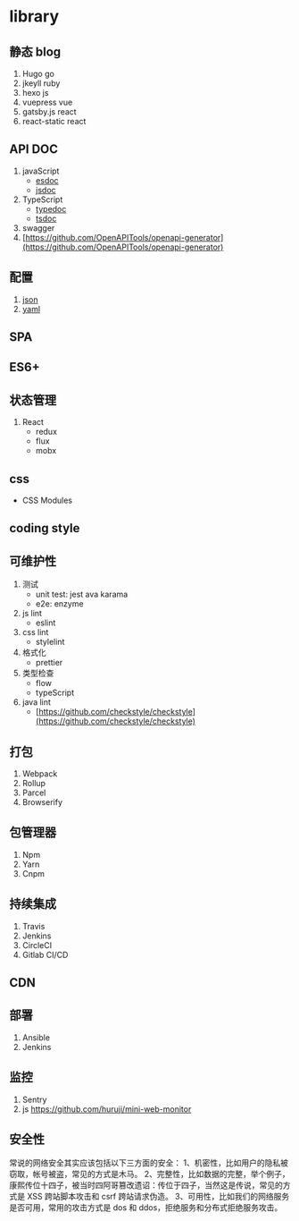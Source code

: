 # library

## 静态 blog

1. Hugo go
1. jkeyll ruby
1. hexo js
1. vuepress vue
1. gatsby.js react
1. react-static react

## API DOC

1. javaScript
   - [esdoc](https://github.com/esdoc/esdoc)
   - [jsdoc](https://github.com/jsdoc3/jsdoc)
1. TypeScript
   - [typedoc](https://github.com/TypeStrong/typedoc)
   - [tsdoc](https://github.com/Microsoft/tsdoc)
1. swagger
1. [https://github.com/OpenAPITools/openapi-generator](https://github.com/OpenAPITools/openapi-generator)

## 配置

1. [json](http://json.org/)
1. [yaml](https://yaml.org/)

## SPA

## ES6+

## 状态管理

1. React
   - redux
   - flux
   - mobx

## css

- CSS Modules

## coding style

## 可维护性

1. 测试
   - unit test: jest ava karama
   - e2e: enzyme
2. js lint
   - eslint
3. css lint
   - stylelint
4. 格式化
   - prettier
5. 类型检查
   - flow
   - typeScript
6. java lint
   - [https://github.com/checkstyle/checkstyle](https://github.com/checkstyle/checkstyle)

## 打包

1. Webpack
2. Rollup
3. Parcel
4. Browserify

## 包管理器

1. Npm
1. Yarn
1. Cnpm

## 持续集成

1. Travis
2. Jenkins
3. CircleCI
4. Gitlab CI/CD

## CDN

## 部署

1. Ansible
2. Jenkins

## 监控

1. Sentry
2. js https://github.com/huruji/mini-web-monitor

## 安全性

常说的网络安全其实应该包括以下三方面的安全：
1、机密性，比如用户的隐私被窃取，帐号被盗，常见的方式是木马。
2、完整性，比如数据的完整，举个例子，康熙传位十四子，被当时四阿哥篡改遗诏：传位于四子，当然这是传说，常见的方式是 XSS 跨站脚本攻击和 csrf 跨站请求伪造。
3、可用性，比如我们的网络服务是否可用，常用的攻击方式是 dos 和 ddos，拒绝服务和分布式拒绝服务攻击。
